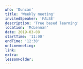 ```yaml
---
who: 'Duncan'
title: 'Weekly meeting'
invitedSpeaker: 'FALSE'
description: 'Tree based learning'
location: 'McLennan'
date: 2019-03-08
startTime: '11:00'
endTime: '12:30'
onlinemeeting: 
link: 
extra: 
lessonFolder: 
---
```

